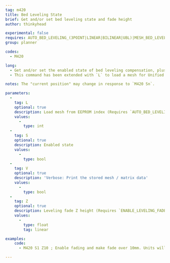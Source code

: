 ```yaml
---
tag: m420
title: Bed Leveling State
brief: Get and/or set bed leveling state and fade height
author: thinkyhead

experimental: false
requires: AUTO_BED_LEVELING_(3POINT|LINEAR|BILINEAR|UBL)|MESH_BED_LEVELING
group: planner

codes:
  - M420

long:
  - Get and/or set the enabled state of bed leveling compensation, plus Z fade height. Units will be in mm unless *inch* mode is set with [`G20`](/docs/gcode/G020.html) (which requires `INCH_MODE_SUPPORT`).
  - This command has been extended with `L` to load a mesh for Unified Bed Leveling.

notes: The "current position" may change in response to `M420 Sn`.

parameters:
  -
    tag: L
    optional: true
    description: Load mesh from EEPROM index (Requires `AUTO_BED_LEVELING_UBL` and `EEPROM_SETTINGS`)
    values:
      -
        type: int
  -
    tag: S
    optional: true
    description: Enabled state
    values:
      -
        type: bool
  -
    tag: V
    optional: true
    description: 'Verbose: Print the stored mesh / matrix data'
    values:
      -
        type: bool
  -
    tag: Z
    optional: true
    description: Leveling fade Z height (Requires `ENABLE_LEVELING_FADE_HEIGHT`). Units will be in mm unless *inch* mode is set with [`G20`](/docs/gcode/G020.html) (which requires `INCH_MODE_SUPPORT`).
    values:
      -
        type: float
        tag: linear

examples:
    code:
      - M420 S1 Z10 ; Enable fading and make fade over 10mm. Units will be in mm unless *inch* mode is set with [`G20`](/docs/gcode/G020.html) (which requires `INCH_MODE_SUPPORT`).

---
```

